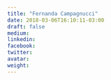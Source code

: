 ```yaml
---
title: "Fernanda Campagnucci"
date: 2018-03-06T16:10:11-03:00
draft: false
medium:
linkedin:
facebook:
twitter:
avatar:
weight:
---
```

